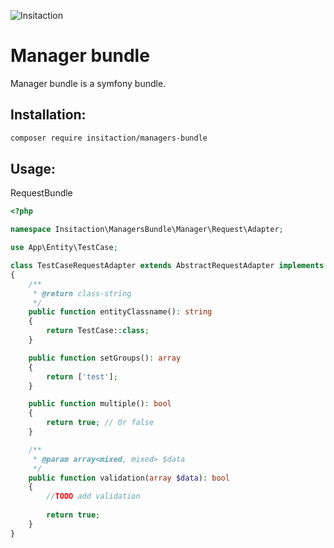 ![Insitaction](https://www.insitaction.com/assets/img/logo_insitaction.png)
# Manager bundle

Manager bundle is a symfony bundle.

## Installation:
```bash
composer require insitaction/managers-bundle
```

## Usage:
RequestBundle
```php
<?php

namespace Insitaction\ManagersBundle\Manager\Request\Adapter;

use App\Entity\TestCase;

class TestCaseRequestAdapter extends AbstractRequestAdapter implements RequestAdapterInterface
{
    /**
     * @return class-string
     */
    public function entityClassname(): string
    {
        return TestCase::class;
    }

    public function setGroups(): array
    {
        return ['test'];
    }

    public function multiple(): bool
    {
        return true; // Or false
    }

    /**
     * @param array<mixed, mixed> $data
     */
    public function validation(array $data): bool
    {
        //TODO add validation
        
        return true;
    }
}
```